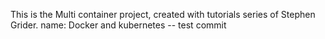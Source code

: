 This is the Multi container project, created with tutorials series of Stephen Grider. 
name: Docker and kubernetes
-- test commit